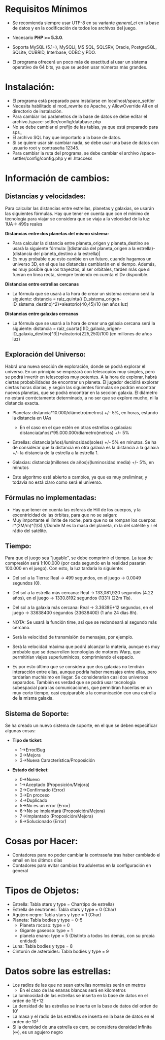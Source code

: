 Requisitos Mínimos
==================

* Se recomienda siempre usar UTF-8 en su variante *general_ci* en la base de datos y en la codificación de todos los archivos del juego.
* Necesario **PHP >= 5.3.0**.
* Soporta MySQL (5.1+), MySQLi, MS SQL, SQLSRV, Oracle, PostgreSQL, SQLite, CUBRID, Interbase, ODBC y PDO.

* El programa ofrecerá un poco más de exactitud al usar un sistema operativo de 64 bits, ya que se ueden usar números más grandes.

Instalación:
============

* El programa está preparado para instalarse en localhost/space_settler
* Necesita habilitado el mod_rewrite de Apache, y AllowOverride All en el directorio de instalación.
* Para cambiar los parámetros de la base de datos se debe editar el archivo /space-settler/config/database.php
* No se debe cambiar el prefijo de las tablas, ya que está preparado para sps_
* El archivo SQL hay que importarlo a la base de datos.
* Si se quiere usar sin cambiar nada, se debe usar una base de datos con usuario root y contraseña 12345.
* Para cambiar la ruta del programa, se debe cambiar el archivo /space-settler/config/config.php y el .htaccess

Información de cambios:
=======================

Distancias y velocidades:
-------------------------

Para calcular las distancias entre estrellas, planetas y galaxias, se usarán las siguientes fórmulas.
Hay que tener en cuenta que con el mínimo de tecnología para viajar se considera que se viaja a la velocidad de la luz: 1UA-> 499s reales

**Distancias entre dos planetas del mismo sistema:**

* Para calcular la distancia entre planeta_origen y planeta_destino se usará la siguiente fórmula:
|(distancia del planeta_origen a la estrella)-(distancia del planeta_destino a la estrella)|
* Es muy probable que esto cambie en un futuro, cuando hagamos un universo 3D, en el que las distancias cambiarán
en el tiempo. Además, es muy posible que los trayectos, al ser orbitales, tarden más que si fueran en línea recta,
siempre teniendo en cuenta el Dv disponible.

**Distancias entre estrellas cercanas**

* La fórmula que se usará a la hora de crear un sistema cercano será la siguiente: distancia = raiz_quinta{(ID_sistema_origen-ID_sistema_destino)^2}*aleatorio(40,45)/10 (en años luz)

**Distancias entre galaxias cercanas**

* La fórmula que se usará a la hora de crear una galaxia cercana será la siguiente: distancia = raiz_cuarta{|(ID_galaxia_origen-ID_galaxia_destino)^3|}*aleatorio(225,250)/100 (en millones de años luz)

Exploración del Universo:
-------------------------

Habrá una nueva sección de exploración, donde se podrá explorar el universo. En un principio se empezará con telescopios muy simples, pero se podrá invertir en telescopios muy potentes.
A la hora de explorar, habrá ciertas probabilidades de encontrar un planeta. El jugador decidirá explorar ciertas horas diarias, y según las siguientes fórmulas se podrán encontrar nuevos planetas,
que se podrá encontrar en la sección galaxia. El diámetro no estará corréctamente determinado, a no ser que se explore mucho, ni la distancia exacta.

* Planetas: distancia*10.000/diámetro(metros) +/- 5%, en horas, estando la distancia en UAs
	* En el caso en el que estén en otras estrellas o galaxias: distancia(años)*95.000.000/diametro(metros) +/- 5%
* Estrellas: distancia(años)/luminosidad(soles) +/- 5% en minutos. Se ha de considerar que la distancia en otra galaxia es la distancia a la galaxia +/- la distancia de la estrella a la estrella 1.
* Galaxias: distancia(millones de años)/(luminosidad media) +/- 5%, en minutos

* Este algoritmo está abierto a cambios, ya que es muy preliminar, y todavía no está claro como será el universo.

Fórmulas no implementadas:
------------------

* Hay que tener en cuenta las esferas de Hill de los cuerpos, y la excentricidad de las órbitas, para que no se salgan: 
* Muy importante el límite de roche, para que no se rompan los cuerpos: r*(2M/m)^(1/3) //Donde M es la masa del planeta,
m la del satélite y r el rádio del satélite.

Tiempo:
-------

Para que el juego sea "jugable", se debe comprimir el tiempo. La tasa de compresión será 1:100.000
(por cada segundo en la realidad pasarán 100.000 en el juego). Con esto, la luz tardaría lo siguiente:
* Del sol a la Tierra: Real -> 499 segundos, en el juego -> 0.0049 segundos (0).
* Del sol a la estrella más cercana: Real -> 133,081,920 segundos (4.22 años), en el juego -> 1330.8192 segundos (1331) (22m 11s).
* Del sol a la galaxia más cercana: Real -> 3.3638E+12 segundos, en el juego -> 33638400 segundos (33638400) (1 año 24 días 8h).

* NOTA: Se usará la función time, así que se redondeará al segundo más cercano.
* Será la velocidad de transmisión de mensajes, por ejemplo.
* Será la velocidad máxima que podrá alcanzar la materia, aunque es muy probable que se desarrollen
tecnologías de motores Warp, que permitirían viajes superlumínicos, comprimiendo el espacio.
* Es por esto último que se considera que dos galaxias no tendrán interacción entre ellas, aunque podría haber mensajes entre ellas, pero tardarían muchísimo en llegar.
Se considerarían casi dos universos separados. También es verdad que se podrá usar tecnología subespacial para las comunicaciones, que permitiran hacerlas en un muy corto tiempo, casi equiparable
a la comunicación con una estrella de la misma galaxia.

Sistema de Soporte:
-------------------

Se ha creado un nuevo sistema de soporte, en el que se deben especificar algunas cosas:

* **Tipo de ticket**:
	* 1->Error/Bug
	* 2->Mejora
	* 3->Nueva Característica/Proposición

* **Estado del ticket**:
	* 0->Nuevo
	* 1->Aceptado (Proposición/Mejora)
	* 2->Confirmado (Error)
	* 3->En proceso
	* 4->Duplicado
	* 5->No es un error (Error)
	* 6->No se implantará (Proposición/Mejora)
	* 7->Implantado (Proposición/Mejora)
	* 8->Solucionado (Error)

Cosas por Hacer:
================

* Contadores para no poder cambiar la contraseña tras haber cambiado el email en los últimos días
* Contadores para evitar cambios fraudulentos en la configuración en general

Tipos de Objetos:
=================

* Estrella: Tabla stars y type = Char(tipo de estrella)
* Estrella de neutrones: Tabla stars y type = 0 (Char)
* Agujero negro: Tabla stars y type = 1 (Char)
* Planeta: Tabla bodies y type = 0-5
	* Planeta rocoso: type = 0
	* Gigante gaseoso: type = 1
	* planeta enano: type = 5 (Distinto a todos los demás, con su propia entidad)
* Luna: Tabla bodies y type = 8
* Cinturón de asteroides: Tabla bodies y type = 9

Datos sobre las estrellas:
==========================

* Los radios de las que no sean estrellas normales serán en metros
	* En el caso de las enanas blancas será en kilometros
* La luminosidad de las estrellas se inserta en la base de datos en el orden de 1E+12
* La densidad de las estrellas se inserta en la base de datos del orden de 10¹
* La masa y el radio de las estrellas se inserta en la base de datos en el orden de 10²
* Si la densidad de una estrella es cero, se considera densidad infinita (∞), es un agujero negro